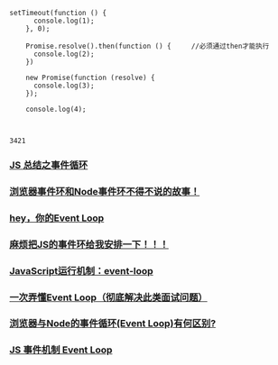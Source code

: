 ```
setTimeout(function () {
      console.log(1);
    }, 0);
    
    Promise.resolve().then(function () {     //必须通过then才能执行
      console.log(2);
    })
    
    new Promise(function (resolve) {
      console.log(3);
    });
    
    console.log(4);
    

 
3421
```
### [JS 总结之事件循环](https://juejin.im/post/5c244b33e51d45593b4bbd3d)
### [浏览器事件环和Node事件环不得不说的故事！](https://juejin.im/post/5b5f365e6fb9a04fa8673f97)
### [hey，你的Event Loop](https://juejin.im/post/5b63b4cb6fb9a04fb4017f5a)
### [麻烦把JS的事件环给我安排一下！！！](https://juejin.im/post/5b69b07d6fb9a04f86065596)
### [JavaScript运行机制：event-loop](https://juejin.im/post/5b6aea43f265da0f894b956b)
### [一次弄懂Event Loop（彻底解决此类面试问题）](https://juejin.im/post/5c3d8956e51d4511dc72c200)
### [浏览器与Node的事件循环(Event Loop)有何区别?](https://juejin.im/post/5c337ae06fb9a049bc4cd218)
### [JS 事件机制 Event Loop](https://juejin.im/post/5c48380f5188252533160295)
